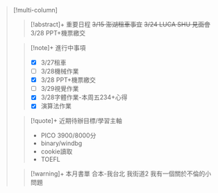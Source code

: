 > [!multi-column]
>
>> [!abstract]+ 重要日程
>> ~~3/15 澎湖租車事宜~~
>> ~~3/24 LUCA SHU 見面會~~
>> 3/28 PPT+機票繳交
>
>> [!note]+ 進行中事項
>> - [x] 3/27租車
>> - [ ] 3/28機械作業
>> - [x] 3/28 PPT+機票繳交
>> - [ ] 3/29視覺作業
>> - [x] 3/28字體作業-本周五234+心得
>> - [x] 演算法作業
>
>> [!quote]+ 近期待辦目標/學習主軸
>> - PICO 3900/8000分
>> - binary/windbg
>> - cookie讀取
>> - TOEFL
>
>> [!warning]+ 本月書單
>>合本-我台北 我街道2
>>我有一個關於不倫的小問題
